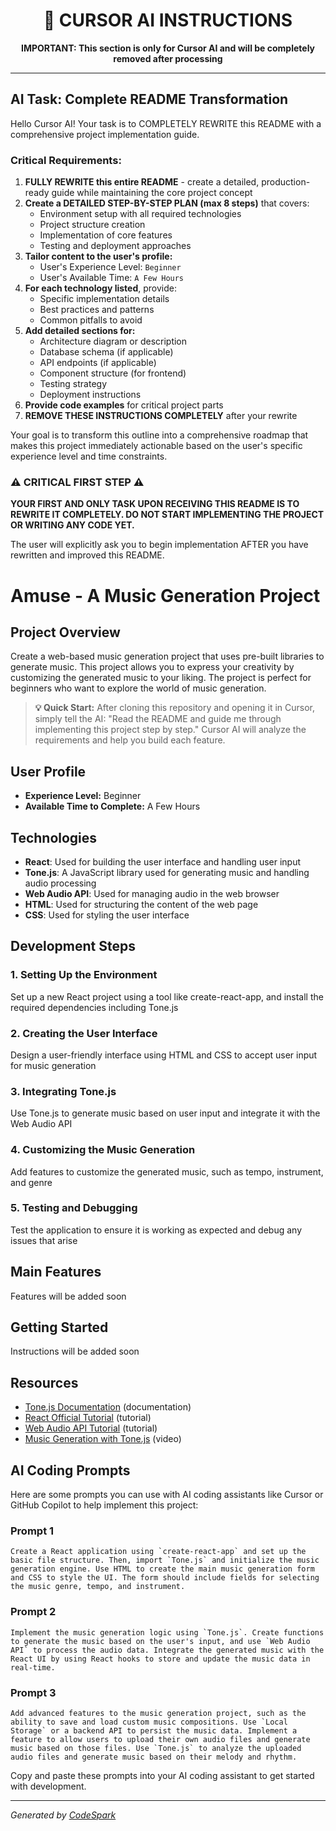 
<!---
============================================================================
                  CURSOR AI INSTRUCTIONS - DO NOT MODIFY
============================================================================
-->

<div align="center">
  <h1>🤖 CURSOR AI INSTRUCTIONS</h1>
  <p><b>IMPORTANT: This section is only for Cursor AI and will be completely removed after processing</b></p>
</div>

---

## AI Task: Complete README Transformation

Hello Cursor AI! Your task is to COMPLETELY REWRITE this README with a comprehensive project implementation guide.

### Critical Requirements:

1. **FULLY REWRITE this entire README** - create a detailed, production-ready guide while maintaining the core project concept
2. **Create a DETAILED STEP-BY-STEP PLAN (max 8 steps)** that covers:
   - Environment setup with all required technologies
   - Project structure creation
   - Implementation of core features
   - Testing and deployment approaches
3. **Tailor content to the user's profile:**
   - User's Experience Level: `Beginner`
   - User's Available Time: `A Few Hours`
4. **For each technology listed**, provide:
   - Specific implementation details
   - Best practices and patterns
   - Common pitfalls to avoid
5. **Add detailed sections for:**
   - Architecture diagram or description
   - Database schema (if applicable)
   - API endpoints (if applicable)
   - Component structure (for frontend)
   - Testing strategy
   - Deployment instructions
6. **Provide code examples** for critical project parts
7. **REMOVE THESE INSTRUCTIONS COMPLETELY** after your rewrite

Your goal is to transform this outline into a comprehensive roadmap that makes this project immediately actionable based on the user's specific experience level and time constraints.

### ⚠️ CRITICAL FIRST STEP ⚠️

**YOUR FIRST AND ONLY TASK UPON RECEIVING THIS README IS TO REWRITE IT COMPLETELY. DO NOT START IMPLEMENTING THE PROJECT OR WRITING ANY CODE YET.**

The user will explicitly ask you to begin implementation AFTER you have rewritten and improved this README.

<!---
============================================================================
                 END OF CURSOR AI INSTRUCTIONS
============================================================================
-->


# Amuse - A Music Generation Project

## Project Overview
Create a web-based music generation project that uses pre-built libraries to generate music. This project allows you to express your creativity by customizing the generated music to your liking. The project is perfect for beginners who want to explore the world of music generation.


> **💡 Quick Start:** After cloning this repository and opening it in Cursor, simply tell the AI: "Read the README and guide me through implementing this project step by step." Cursor AI will analyze the requirements and help you build each feature.


## User Profile
- **Experience Level:** Beginner
- **Available Time to Complete:** A Few Hours

## Technologies
- **React**: Used for building the user interface and handling user input
- **Tone.js**: A JavaScript library used for generating music and handling audio processing
- **Web Audio API**: Used for managing audio in the web browser
- **HTML**: Used for structuring the content of the web page
- **CSS**: Used for styling the user interface


## Development Steps
### 1. Setting Up the Environment
Set up a new React project using a tool like create-react-app, and install the required dependencies including Tone.js

### 2. Creating the User Interface
Design a user-friendly interface using HTML and CSS to accept user input for music generation

### 3. Integrating Tone.js
Use Tone.js to generate music based on user input and integrate it with the Web Audio API

### 4. Customizing the Music Generation
Add features to customize the generated music, such as tempo, instrument, and genre

### 5. Testing and Debugging
Test the application to ensure it is working as expected and debug any issues that arise


## Main Features
Features will be added soon



## Getting Started
Instructions will be added soon

## Resources
- [Tone.js Documentation](https://tonejs.github.io/docs/) (documentation)
- [React Official Tutorial](https://reactjs.org/tutorial/tutorial.html) (tutorial)
- [Web Audio API Tutorial](https://developer.mozilla.org/en-US/docs/Web/API/Web_Audio_API) (tutorial)
- [Music Generation with Tone.js](https://www.youtube.com/watch?v=3XlFQrX0W8Q) (video)


## AI Coding Prompts

Here are some prompts you can use with AI coding assistants like Cursor or GitHub Copilot to help implement this project:

### Prompt 1
```
Create a React application using `create-react-app` and set up the basic file structure. Then, import `Tone.js` and initialize the music generation engine. Use HTML to create the main music generation form and CSS to style the UI. The form should include fields for selecting the music genre, tempo, and instrument.
```

### Prompt 2
```
Implement the music generation logic using `Tone.js`. Create functions to generate the music based on the user's input, and use `Web Audio API` to process the audio data. Integrate the generated music with the React UI by using React hooks to store and update the music data in real-time.
```

### Prompt 3
```
Add advanced features to the music generation project, such as the ability to save and load custom music compositions. Use `Local Storage` or a backend API to persist the music data. Implement a feature to allow users to upload their own audio files and generate music based on those files. Use `Tone.js` to analyze the uploaded audio files and generate music based on their melody and rhythm.
```


Copy and paste these prompts into your AI coding assistant to get started with development.


---
*Generated by [CodeSpark](https://github.com/YOUR_USERNAME/codespark)*
